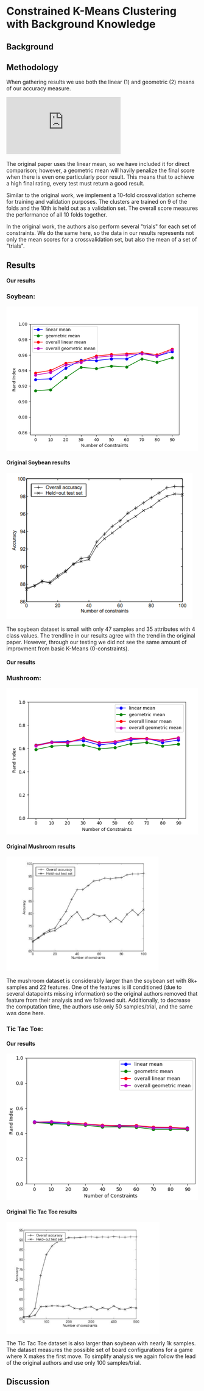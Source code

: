 # Constrained K-Means Clustering with Background Knowledge

## Background

## Methodology

When gathering results we use both the linear (1) and geometric (2) means of our accuracy measure.

![mean_eqs](http://www.sciweavers.org/tex2img.php?eq=%281%29%5Cquad%5Cmu%20%26%3D%20%5Cfrac%7B1%7D%7Bn%7D%5Csum_%7Bi%3D1%7D%5E%7Bn%7Df%28x_i%2Cy_i%29%5C%5C%0A%282%29%5Cquad%5Cmu%20%26%3D%20%5Csqrt%5B%5Cleftroot%7B-1%7D%5Cuproot%7B1%7Dn%5D%7B%5Cprod_%7Bi%3D1%7D%5E%7Bn%7Df%28x_i%2Cy_i%29%7D&bc=White&fc=Black&im=jpg&fs=12&ff=arev&edit=0)

The original paper uses the linear mean, so we have included it for direct comparison; however, a geometric mean will havily penalize the final score when there is even one particularly poor result. This means that to achieve a high final rating, every test must return a good result.

Similar to the original work, we implement a 10-fold crossvalidation scheme for training and validation purposes. The clusters are trained on 9 of the folds and the 10th is held out as a validation set. The overall score measures the performance of all 10 folds together. 

In the original work, the authors also perform several "trials" for each set of constraints. We do the same here, so the data in our results represents not only the mean scores for a crossvalidation set, but also the mean of a set of "trials".

## Results
#### Our results
### Soybean:
![Soybean Small 100 Trials](figures/soybean_small_100trials.png)

#### Original Soybean results
![Soybean Small 100 Trials Original](figures/soybean_original.png)

The soybean dataset is small with only 47 samples and 35 attributes with 4 class values. The trendline in our results agree with the trend in the original paper. However, through our testing we did not see the same amount of improvment from basic K-Means (0-constraints).

#### Our results
### Mushroom:
![Mushroom 10 Trials](figures/mushroom_10_trials.png)

#### Original Mushroom results
![Mushroom Original](figures/mushroom_original.PNG)

The mushroom dataset is considerably larger than the soybean set with 8k+ samples and 22 features. One of the features is ill conditioned (due to several datapoints missing information) so the original authors removed that feature from their analysis and we followed suit. Additionally, to decrease the computation time, the authors use only 50 samples/trial, and the same was done here.

### Tic Tac Toe:
#### Our results
![Tic Tac Toe 100 Trials](figures/tictactoe_100_trials.png)

#### Original Tic Tac Toe results
![Tic Tac Toe Original](figures/tictactoe_original.PNG)

The Tic Tac Toe dataset is also larger than soybean with nearly 1k samples. The dataset measures the possible set of board configurations for a game where X makes the first move. To simplify analysis we again follow the lead of the original authors and use only 100 samples/trial.

## Discussion